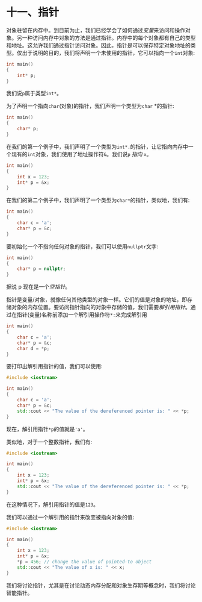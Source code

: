 # 十一、指针

对象驻留在内存中。到目前为止，我们已经学会了如何通过*变量*来访问和操作对象。另一种访问内存中对象的方法是通过指针。内存中的每个对象都有自己的类型和地址。这允许我们通过指针访问对象。因此，指针是可以保存特定对象地址的类型。仅出于说明的目的，我们将声明一个未使用的指针，它可以指向一个`int`对象:

```cpp
int main()
{
    int* p;
}

```

我们说`p`属于类型`int*`。

为了声明一个指向`char`(对象)的指针，我们声明一个类型为`char` *的指针:

```cpp
int main()
{
    char* p;
}

```

在我们的第一个例子中，我们声明了一个类型为`int*.`的指针，让它指向内存中一个现有的`int`对象，我们使用了地址操作符`&`。我们说`p` *指向* `x`。

```cpp
int main()
{
    int x = 123;
    int* p = &x;
}

```

在我们的第二个例子中，我们声明了一个类型为`char*`的指针，类似地，我们有:

```cpp
int main()
{
    char c = 'a';
    char* p = &c;
}

```

要初始化一个不指向任何对象的指针，我们可以使用`nullptr`文字:

```cpp
int main()
{
    char* p = nullptr;
}

```

据说 p 现在是一个*空指针*。

指针是变量/对象，就像任何其他类型的对象一样。它们的值是对象的地址，即存储对象的内存位置。要访问指针指向的对象中存储的值，我们需要*解引用指针*。通过在指针(变量)名称前添加一个解引用操作符`*:`来完成解引用

```cpp
int main()
{
    char c = 'a';
    char* p = &c;
    char d = *p;
}

```

要打印出解引用指针的值，我们可以使用:

```cpp
#include <iostream>

int main()
{
    char c = 'a';
    char* p = &c;
    std::cout << "The value of the dereferenced pointer is: " << *p;
}

```

现在，解引用指针`*p`的值就是`'a'`。

类似地，对于一个整数指针，我们有:

```cpp
#include <iostream>

int main()
{
    int x = 123;
    int* p = &x;
    std::cout << "The value of the dereferenced pointer is: " << *p;
}

```

在这种情况下，解引用指针的值是`123`。

我们可以通过一个解引用的指针来改变被指向对象的值:

```cpp
#include <iostream>

int main()
{
    int x = 123;
    int* p = &x;
    *p = 456; // change the value of pointed-to object
    std::cout << "The value of x is: " << x;
}

```

我们将讨论指针，尤其是在讨论动态内存分配和对象生存期等概念时，我们将讨论智能指针。